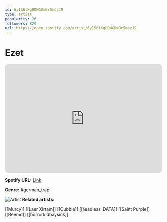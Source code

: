 ```yaml
---
id: 6yI56tXgHDWGDmBr5mszJ9
type: artist
popularity: 26
followers: 829
url: https://open.spotify.com/artist/6yI56tXgHDWGDmBr5mszJ9
---
```

# Ezet

<iframe style="border-radius:12px" src="https://open.spotify.com/embed/artist/6yI56tXgHDWGDmBr5mszJ9" width="100%" height="352" frameBorder="0" allowfullscreen="" allow="autoplay; clipboard-write; encrypted-media; fullscreen; picture-in-picture" loading="lazy"></iframe>

**Spotify URL:** [Link](https://open.spotify.com/artist/6yI56tXgHDWGDmBr5mszJ9)

**Genre:**  #german_trap

![Artist](https://i.scdn.co/image/ab6761610000e5eb1c87708568ad6753703bba73)
**Related artists:**

[[Murcy]]
[[Laer Xirtam]]
[[Cubbie]]
[[headless_DATA]]
[[Saint Purple]]
[[Beemo]]
[[horrorkidbaysick]]
